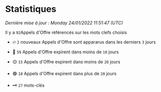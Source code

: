 # Statistiques


_Dernière mise à jour : Monday 24/01/2022 11:51:47 (UTC)_ 

Il y a `92`Appels d'Offre référencés sur les mots clefs choisis

- 🔥 `2` nouveaux Appels d'Offre sont appararus dans les derniers `3` jours
- 🔴  `59` Appels d'Offre expirent dans moins de `10` jours
- 🟡  `15` Appels d'Offre expirent dans moins de `20` jours
- 🟢  `18` Appels d'Offre expirent dans plus de `20` jours

- 🗝 `27` mots-clés
